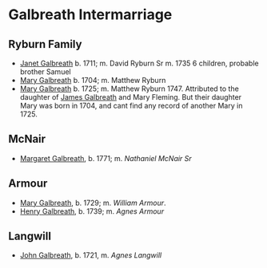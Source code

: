# Galbreath Intermarriage

## Ryburn Family

- [Janet Galbreath](galbreath-janet-1711.md) b. 1711; m. David Ryburn Sr  m. 1735 6 children, probable brother Samuel
- [Mary Galbreath](galbreath-mary-1704.md) b. 1704; m. Matthew Ryburn
- [Mary Galbreath]() b. 1725; m. Matthew Ryburn 1747. Attributed to the daughter of [James Galbreath](galbreath-james-1672.md) and Mary Fleming.  But their daughter Mary was born in 1704, and cant find any record of another Mary in 1725.

## McNair

- [Margaret Galbreath](galbreath-margaret-1771.md), b. 1771; m. *Nathaniel McNair Sr*

## Armour

- [Mary Galbreath](galbreath-mary-1729.md), b. 1729; m. *William Armour*. 
- [Henry Galbreath](galbreath-henry-1739.md), b. 1739; m. *Agnes Armour*

## Langwill

- [John Galbreath](galbreath-john-1721.md), b. 1721, m. *Agnes Langwill*
